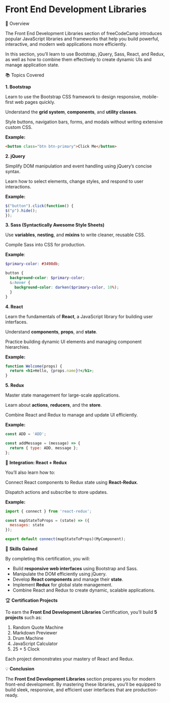 # Front End Development Libraries

🧠 Overview

The Front End Development Libraries section of freeCodeCamp introduces popular JavaScript libraries and frameworks that help you build powerful, interactive, and modern web applications more efficiently.

In this section, you’ll learn to use Bootstrap, jQuery, Sass, React, and Redux, as well as how to combine them effectively to create dynamic UIs and manage application state.

📚 Topics Covered

**1. Bootstrap**

Learn to use the Bootstrap CSS framework to design responsive, mobile-first web pages quickly.

Understand the **grid system**, **components**, and **utility classes**.

Style buttons, navigation bars, forms, and modals without writing extensive custom CSS.

**Example:**
```html
<button class="btn btn-primary">Click Me</button>
```

**2. jQuery**

Simplify DOM manipulation and event handling using jQuery’s concise syntax.

Learn how to select elements, change styles, and respond to user interactions.

**Example:**
```javascript
$("button").click(function() {
$("p").hide();
});

```

**3. Sass (Syntactically Awesome Style Sheets)**

Use **variables**, **nesting**, and **mixins** to write cleaner, reusable CSS.

Compile Sass into CSS for production.

**Example**:
```scss
$primary-color: #3498db;

button {
  background-color: $primary-color;
  &:hover {
    background-color: darken($primary-color, 10%);
  }
}
```

**4. React**

Learn the fundamentals of **React**, a JavaScript library for building user interfaces.

Understand **components**, **props**, and **state**.

Practice building dynamic UI elements and managing component hierarchies.

**Example:**
```jsx
function Welcome(props) {
  return <h1>Hello, {props.name}!</h1>;
}
```

**5. Redux**

Master state management for large-scale applications.

Learn about **actions**, **reducers**, and the **store**.

Combine React and Redux to manage and update UI efficiently.

**Example:**
```javascript
const ADD = 'ADD';

const addMessage = (message) => {
  return { type: ADD, message };
};

```

🧩 **Integration: React + Redux**

You’ll also learn how to:

Connect React components to Redux state using **React-Redux**.

Dispatch actions and subscribe to store updates.

**Example:**
```jsx
import { connect } from 'react-redux';

const mapStateToProps = (state) => ({
  messages: state
});

export default connect(mapStateToProps)(MyComponent);

```

🧰 **Skills Gained**

By completing this certification, you will:

- Build **responsive web interfaces** using Bootstrap and Sass.
- Manipulate the DOM efficiently using jQuery.
- Develop **React components** and manage their **state**.
- Implement **Redux** for global state management.
- Combine React and Redux to create dynamic, scalable applications.

🏆 **Certification Projects**

To earn the **Front End Development Libraries** Certification, you’ll build **5 projects** such as:

1. Random Quote Machine
2. Markdown Previewer
3. Drum Machine
4. JavaScript Calculator
5. 25 + 5 Clock

Each project demonstrates your mastery of React and Redux.

💡 **Conclusion**

The **Front End Development Libraries** section prepares you for modern front-end development. By mastering these libraries, you’ll be equipped to build sleek, responsive, and efficient user interfaces that are production-ready.